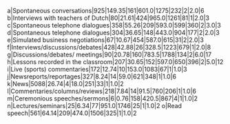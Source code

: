 a|Spontaneous conversations|925|149.35|161|601.0|1275|232|2|2.0|6
b|Interviews with teachers of Dutch|80|21.61|424|965.0|1261|81|1|2.0|3
c|Spontaneous telephone dialogues|358|55.26|209|593.0|599|360|2|3.0|3
d|Spontaneous telephone dialogues|304|36.65|148|443.0|904|177|2|2.0|3
e|Simulated business negotiations|67|10.67|454|587.0|615|31|2|2.0|3
f|Interviews/discussions/debates|428|42.88|26|328.5|1223|679|1|2.0|8
g|Discussions/debates/ meetings|90|20.78|160|783.5|1788|134|2|6.0|17
h|Lessons recorded in the classroom|207|30.65|152|597.0|650|396|2|5.0|12
i|Live (sports) commentaries|172|12.74|10|153.0|1083|67|1|1.0|3
j|Newsreports/reportages|327|8.24|14|59.0|621|348|1|1.0|6
k|News|5088|26.74|4|18.0|251|33|1|1.0|2
l|Commentaries/columns/reviews|218|7.84|14|91.5|760|206|1|1.0|6
m|Ceremonious speeches/sermons|6|0.76|158|420.5|867|4|1|1.0|2
n|Lectures/seminars|25|6.34|77|951.0|1746|25|1|1.0|2
o|Read speech|561|64.14|209|474.0|1506|325|1|1.0|2
